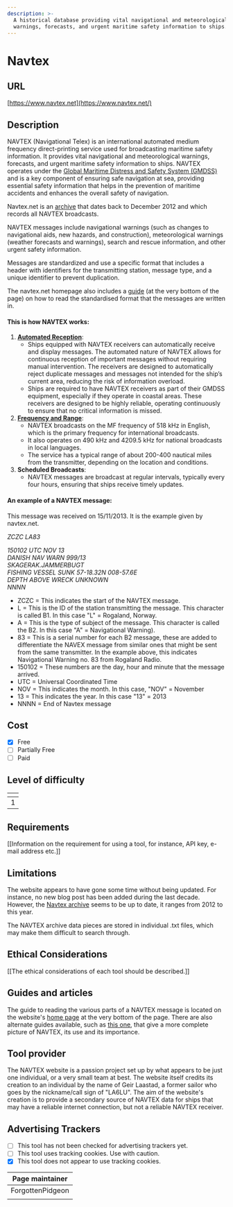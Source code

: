 ```yaml
---
description: >-
  A historical database providing vital navigational and meteorological
  warnings, forecasts, and urgent maritime safety information to ships.
---
```


# Navtex

## URL

[https://www.navtex.net](https://www.navtex.net/)

## Description

NAVTEX (Navigational Telex) is an international automated medium frequency direct-printing service used for broadcasting maritime safety information. It provides vital navigational and meteorological warnings, forecasts, and urgent maritime safety information to ships. NAVTEX operates under the [Global Maritime Distress and Safety System (GMDSS)](https://www.fcc.gov/wireless/bureau-divisions/mobility-division/maritime-mobile/ship-radio-stations/global-maritime) and is a key component of ensuring safe navigation at sea, providing essential safety information that helps in the prevention of maritime accidents and enhances the overall safety of navigation.

Navtex.net is an [archive](https://www.navtex.net/navtex-archive.html) that dates back to December 2012 and which records all NAVTEX broadcasts.   &#x20;

NAVTEX messages include navigational warnings (such as changes to navigational aids, new hazards, and construction), meteorological warnings (weather forecasts and warnings), search and rescue information, and other urgent safety information.

Messages are standardized and use a specific format that includes a header with identifiers for the transmitting station, message type, and a unique identifier to prevent duplication.

The navtex.net homepage also includes a [guide](https://www.navtex.net/index.html) (at the very bottom of the page) on how to read the standardised format that the messages are written in.&#x20;

#### This is how NAVTEX works:

1. [**Automated Reception**](https://www.marinepublic.com/blogs/training/820808-complete-navtex-guide-understanding-maritime-communication):
   * Ships equipped with NAVTEX receivers can automatically receive and display messages. The automated nature of NAVTEX allows for continuous reception of important messages without requiring manual intervention. The receivers are designed to automatically reject duplicate messages and messages not intended for the ship’s current area, reducing the risk of information overload.
   * Ships are required to have NAVTEX receivers as part of their GMDSS equipment, especially if they operate in coastal areas. These receivers are designed to be highly reliable, operating continuously to ensure that no critical information is missed.
2. [**Frequency and Range**](https://www.navcen.uscg.gov/sites/default/files/pdf/gmdss/NAVTEX-NTM.pdf):
   * NAVTEX broadcasts on the MF frequency of 518 kHz in English, which is the primary frequency for international broadcasts.
   * It also operates on 490 kHz and 4209.5 kHz for national broadcasts in local languages.
   * The service has a typical range of about 200-400 nautical miles from the transmitter, depending on the location and conditions.
3. **Scheduled Broadcasts**:
   * NAVTEX messages are broadcast at regular intervals, typically every four hours, ensuring that ships receive timely updates.

#### An example of a NAVTEX message:

This message was received on 15/11/2013. It is the example given by navtex.net.

_ZCZC LA83_

_150102 UTC NOV 13_\
_DANISH NAV WARN 999/13_\
_SKAGERAK.JAMMERBUGT_\
_FISHING VESSEL SUNK 57-18.32N 008-57.6E_\
_DEPTH ABOVE WRECK UNKNOWN_\
_NNNN_

* ZCZC = This indicates the start of the NAVTEX message.
* L = This is the ID of the station transmitting the message. This character is called B1. In this case "L" = Rogaland, Norway.
* A = This is the type of subject of the message. This character is called the B2. In this case "A" = Navigational Warning).&#x20;
* 83 = This is a serial number for each B2 message, these are added to differentiate the NAVEX message from similar ones that might be sent from the same transmitter. In the example above, this indicates Navigational Warning no. 83 from Rogaland Radio.
* 150102 = These numbers are the day, hour and minute that the message arrived.
* UTC = Universal Coordinated Time&#x20;
* NOV = This indicates the month. In this case, "NOV" = November
* 13 = This indicates the year. In this case "13" = 2013&#x20;
* NNNN = End of Navtex message

## Cost

* [x] Free
* [ ] Partially Free
* [ ] Paid

## Level of difficulty

<table><thead><tr><th data-type="rating" data-max="5"></th></tr></thead><tbody><tr><td>1</td></tr></tbody></table>

## Requirements

\[\[Information on the requirement for using a tool, for instance, API key, e-mail address etc.]]

## Limitations

The website appears to have gone some time without being updated. For instance, no new blog post has been added during the last decade. However, the [Navtex archive](https://www.navtex.net/navtex-archive.html) seems to be up to date, it ranges from 2012 to this year.

The NAVTEX archive data pieces are stored in individual .txt files, which may make them difficult to search through.&#x20;

## Ethical Considerations

\[\[The ethical considerations of each tool should be described.]]

## Guides and articles

The guide to reading the various parts of a NAVTEX message is located on the website's [home page](https://www.navtex.net/index.html) at the very bottom of the page. There are also alternate guides available, such as [this one](https://www.marinepublic.com/blogs/training/820808-complete-navtex-guide-understanding-maritime-communication), that give a more complete picture of NAVTEX, its use and its importance.&#x20;

## Tool provider

The NAVTEX website is a passion project set up by what appears to be just one individual, or a very small team at best. The website itself credits its creation to an individual by the name of Geir Laastad, a former sailor who goes by the nickname/call sign of "LA6LU". The aim of the website's creation is to provide a secondary source of NAVTEX data for ships that may have a reliable internet connection, but not a reliable NAVTEX receiver.&#x20;

## Advertising Trackers

* [ ] This tool has not been checked for advertising trackers yet.
* [ ] This tool uses tracking cookies. Use with caution.
* [x] This tool does not appear to use tracking cookies.

| Page maintainer  |
| ---------------- |
| ForgottenPidgeon |
|                  |
